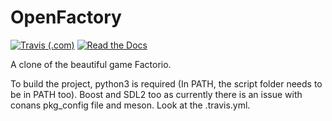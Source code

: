 # OpenFactory
[![Travis (.com)](https://img.shields.io/travis/com/Spide85/openFactory?style=for-the-badge)](https://travis-ci.com/Spide85/openFactory)
[![Read the Docs](https://img.shields.io/readthedocs/openfactory?style=for-the-badge)](https://openfactory.readthedocs.io/en/latest/)

A clone of the beautiful game Factorio.

To build the project, python3 is required (In PATH, the script folder needs to be in PATH too).
Boost and SDL2 too as currently there is an issue with conans pkg_config file and meson. Look at the .travis.yml.


